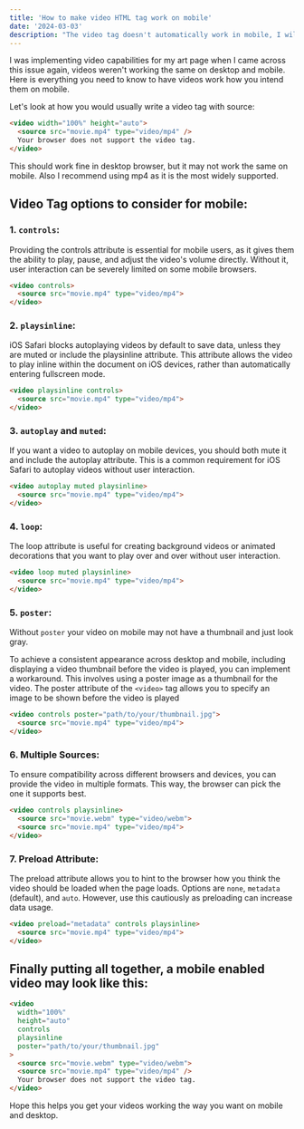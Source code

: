 ```yaml
---
title: 'How to make video HTML tag work on mobile'
date: '2024-03-03'
description: "The video tag doesn't automatically work in mobile, I will show you what you need to do to make it work."
---
```


I was implementing video capabilities for my art page when I came across this issue again, videos weren't working the same on desktop and mobile. Here is everything you need to know to have videos work how you intend them on mobile.

Let's look at how you would usually write a video tag with source:
```html
<video width="100%" height="auto">
  <source src="movie.mp4" type="video/mp4" />
  Your browser does not support the video tag.
</video>
```

This should work fine in desktop browser, but it may not work the same on mobile. Also I recommend using mp4 as it is the most widely supported.

## Video Tag options to consider for mobile:

### 1. `controls`:

Providing the controls attribute is essential for mobile users, as it gives them the ability to play, pause, and adjust the video's volume directly. Without it, user interaction can be severely limited on some mobile browsers.

```html
<video controls>
  <source src="movie.mp4" type="video/mp4">
</video>
```

### 2. `playsinline`:

iOS Safari blocks autoplaying videos by default to save data, unless they are muted or include the playsinline attribute. This attribute allows the video to play inline within the document on iOS devices, rather than automatically entering fullscreen mode.

```html
<video playsinline controls>
  <source src="movie.mp4" type="video/mp4">
</video>
```

### 3. `autoplay` and `muted`:

If you want a video to autoplay on mobile devices, you should both mute it and include the autoplay attribute. This is a common requirement for iOS Safari to autoplay videos without user interaction.

```html
<video autoplay muted playsinline>
  <source src="movie.mp4" type="video/mp4">
</video>
```

### 4. `loop`:

The loop attribute is useful for creating background videos or animated decorations that you want to play over and over without user interaction.

```html
<video loop muted playsinline>
  <source src="movie.mp4" type="video/mp4">
</video>
```

### 5. `poster`:

Without `poster` your video on mobile may not have a thumbnail and just look gray.

To achieve a consistent appearance across desktop and mobile, including displaying a video thumbnail before the video is played, you can implement a workaround. This involves using a poster image as a thumbnail for the video. The poster attribute of the `<video>` tag allows you to specify an image to be shown before the video is played

```html
<video controls poster="path/to/your/thumbnail.jpg">
  <source src="movie.mp4" type="video/mp4">
</video>
```

### 6. Multiple Sources:

To ensure compatibility across different browsers and devices, you can provide the video in multiple formats. This way, the browser can pick the one it supports best.

```html
<video controls playsinline>
  <source src="movie.webm" type="video/webm">
  <source src="movie.mp4" type="video/mp4">
</video>
```

### 7. Preload Attribute:

The preload attribute allows you to hint to the browser how you think the video should be loaded when the page loads. Options are `none`, `metadata` (default), and `auto`. However, use this cautiously as preloading can increase data usage.

```html
<video preload="metadata" controls playsinline>
  <source src="movie.mp4" type="video/mp4">
</video>
```

## Finally putting all together, a mobile enabled video may look like this:

```html
<video
  width="100%"
  height="auto"
  controls
  playsinline
  poster="path/to/your/thumbnail.jpg"
>
  <source src="movie.webm" type="video/webm">
  <source src="movie.mp4" type="video/mp4" />
  Your browser does not support the video tag.
</video>
```

Hope this helps you get your videos working the way you want on mobile and desktop.